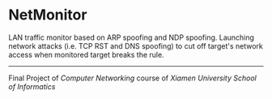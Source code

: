 # NetMonitor

LAN traffic monitor based on ARP spoofing and NDP spoofing. Launching network attacks (i.e. TCP RST and DNS spoofing) to cut off target's network access when monitored target breaks the rule.

<hr>

Final Project of *Computer Networking* course of *Xiamen University School of Informatics*